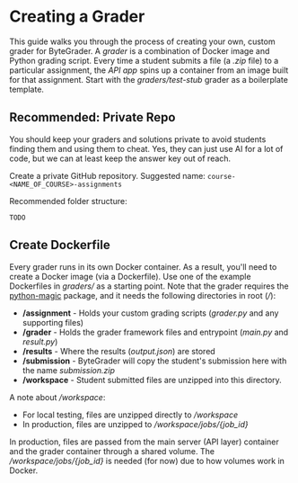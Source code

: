 # Creating a Grader

This guide walks you through the process of creating your own, custom grader for ByteGrader. A *grader* is a combination of Docker image and Python grading script. Every time a student submits a file (a *.zip* file) to a particular assignment, the *API app* spins up a container from an image built for that assignment. Start with the *graders/test-stub* grader as a boilerplate template.

## Recommended: Private Repo

You should keep your graders and solutions private to avoid students finding them and using them to cheat. Yes, they can just use AI for a lot of code, but we can at least keep the answer key out of reach.

Create a private GitHub repository. Suggested name: `course-<NAME_OF_COURSE>-assignments`

Recommended folder structure:

```
TODO
```

## Create Dockerfile

Every grader runs in its own Docker container. As a result, you'll need to create a Docker image (via a Dockerfile). Use one of the example Dockerfiles in *graders/* as a starting point. Note that the grader requires the [python-magic](https://pypi.org/project/python-magic/) package, and it needs the following directories in root (*/*):

* **/assignment** - Holds your custom grading scripts (*grader.py* and any supporting files)
* **/grader** - Holds the grader framework files and entrypoint (*main.py* and *result.py*)
* **/results** - Where the results (*output.json*) are stored
* **/submission** - ByteGrader will copy the student's submission here with the name *submission.zip*
* **/workspace** - Student submitted files are unzipped into this directory.

A note about */workspace*:

* For local testing, files are unzipped directly to */workspace*
* In production, files are unzipped to */workspace/jobs/{job_id}*

In production, files are passed from the main server (API layer) container and the grader container through a shared volume. The */workspace/jobs/{job_id}* is needed (for now) due to how volumes work in Docker.
